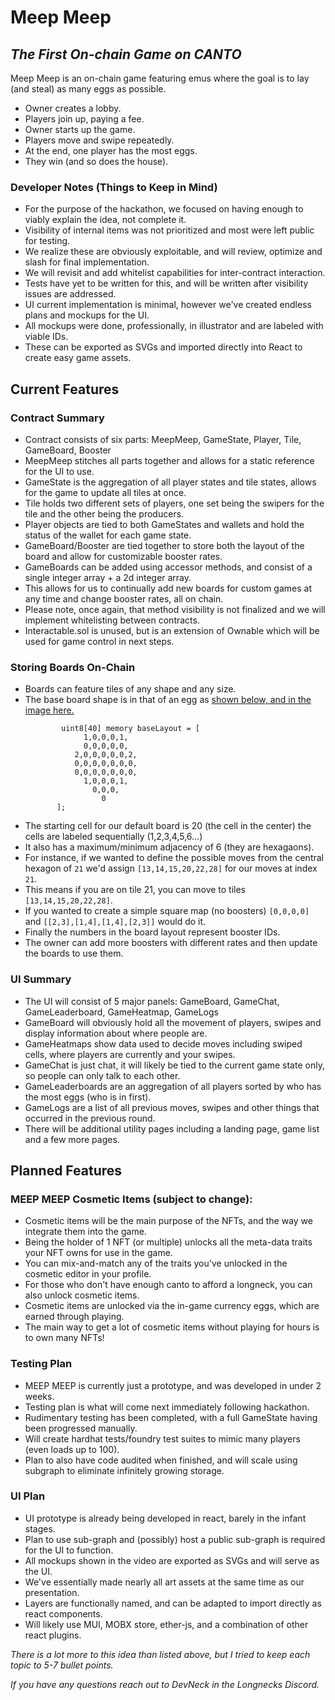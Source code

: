 # Meep Meep
## _The First On-chain Game on CANTO_

Meep Meep is an on-chain game featuring emus where the goal is to lay (and steal) as many eggs as possible.

- Owner creates a lobby.
- Players join up, paying a fee.
- Owner starts up the game.
- Players move and swipe repeatedly.
- At the end, one player has the most eggs.
- They win (and so does the house).

### Developer Notes (Things to Keep in Mind)
- For the purpose of the hackathon, we focused on having enough to viably explain the idea, not complete it.
- Visibility of internal items was not prioritized and most were left public for testing.
- We realize these are obviously exploitable, and will review, optimize and slash for final implementation.
- We will revisit and add whitelist capabilities for inter-contract interaction.
- Tests have yet to be written for this, and will be written after visibility issues are addressed.
- UI current implementation is minimal, however we've created endless plans and mockups for the UI.
- All mockups were done, professionally, in illustrator and are labeled with viable IDs.
- These can be exported as SVGs and imported directly into React to create easy game assets.

## Current Features
### Contract Summary
- Contract consists of six parts: MeepMeep, GameState, Player, Tile, GameBoard, Booster
- MeepMeep stitches all parts together and allows for a static reference for the UI to use.
- GameState is the aggregation of all player states and tile states, allows for the game to update all tiles at once.
- Tile holds two different sets of players, one set being the swipers for the tile and the other being the producers.
- Player objects are tied to both GameStates and wallets and hold the status of the wallet for each game state.
- GameBoard/Booster are tied together to store both the layout of the board and allow for customizable booster rates.
- GameBoards can be added using accessor methods, and consist of a single integer array + a 2d integer array.
- This allows for us to continually add new boards for custom games at any time and change booster rates, all on chain.
- Please note, once again, that method visibility is not finalized and we will implement whitelisting between contracts.
- Interactable.sol is unused, but is an extension of Ownable which will be used for game control in next steps.

### Storing Boards On-Chain
- Boards can feature tiles of any shape and any size.
- The base board shape is in that of an egg as [shown below, and in the image here.](https://i.imgur.com/uprzGkt.png)
     ```
             uint8[40] memory baseLayout = [
                  1,0,0,0,1, 
                  0,0,0,0,0,
                2,0,0,0,0,0,2,
                0,0,0,0,0,0,0,
                0,0,0,0,0,0,0,
                  1,0,0,0,1,
                    0,0,0,
                      0
            ];
     ```
 - The starting cell for our default board is 20 (the cell in the center) the cells are labeled sequentially (1,2,3,4,5,6...)
 - It also has a maximum/minimum adjacency of 6 (they are hexagaons). 
 - For instance, if we wanted to define the possible moves from the central hexagon of `21` we'd assign `[13,14,15,20,22,28]` for our moves at index `21`. 
 - This means if you are on tile 21, you can move to tiles `[13,14,15,20,22,28]`.
 - If you wanted to create a simple square map (no boosters) `[0,0,0,0]` and `[[2,3],[1,4],[1,4],[2,3]]` would do it.
 - Finally the numbers in the board layout represent booster IDs. 
 - The owner can add more boosters with different rates and then update the boards to use them.

### UI Summary
- The UI will consist of 5 major panels: GameBoard, GameChat, GameLeaderboard, GameHeatmap, GameLogs
- GameBoard will obviously hold all the movement of players, swipes and display information about where people are.
- GameHeatmaps show data used to decide moves including swiped cells, where players are currently and your swipes.
- GameChat is just chat, it will likely be tied to the current game state only, so people can only talk to each other.
- GameLeaderboards are an aggregation of all players sorted by who has the most eggs (who is in first).
- GameLogs are a list of all previous moves, swipes and other things that occurred in the previous round.
- There will be additional utility pages including a landing page, game list and a few more pages.

## Planned Features
### MEEP MEEP Cosmetic Items (subject to change):
- Cosmetic items will be the main purpose of the NFTs, and the way we integrate them into the game.
- Being the holder of 1 NFT (or multiple) unlocks all the meta-data traits your NFT owns for use in the game.
- You can mix-and-match any of the traits you've unlocked in the cosmetic editor in your profile.
- For those who don't have enough canto to afford a longneck, you can also unlock cosmetic items.
- Cosmetic items are unlocked via the in-game currency eggs, which are earned through playing.
- The main way to get a lot of cosmetic items without playing for hours is to own many NFTs!

### Testing Plan
- MEEP MEEP is currently just a prototype, and was developed in under 2 weeks.
- Testing plan is what will come next immediately following hackathon.
- Rudimentary testing has been completed, with a full GameState having been progressed manually.
- Will create hardhat tests/foundry test suites to mimic many players (even loads up to 100).
- Plan to also have code audited when finished, and will scale using subgraph to eliminate infinitely growing storage.

### UI Plan
- UI prototype is already being developed in react, barely in the infant stages.
- Plan to use sub-graph and (possibly) host a public sub-graph is required for the UI to function.
- All mockups shown in the video are exported as SVGs and will serve as the UI.
- We've essentially made nearly all art assets at the same time as our presentation.
- Layers are functionally named, and can be adapted to import directly as react components.
- Will likely use MUI, MOBX store, ether-js, and a combination of other react plugins.


_There is a lot more to this idea than listed above, but I tried to keep each topic to 5-7 bullet points._

_If you have any questions reach out to DevNeck in the Longnecks Discord._